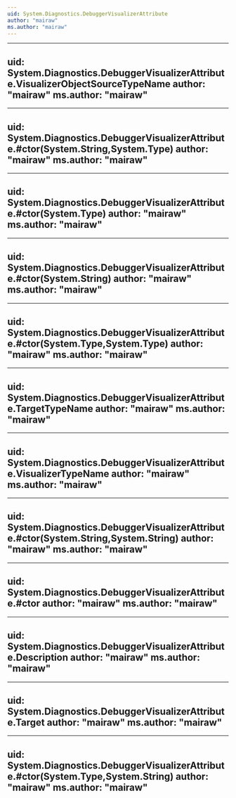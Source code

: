 ```yaml
---
uid: System.Diagnostics.DebuggerVisualizerAttribute
author: "mairaw"
ms.author: "mairaw"
---
```


---
uid: System.Diagnostics.DebuggerVisualizerAttribute.VisualizerObjectSourceTypeName
author: "mairaw"
ms.author: "mairaw"
---

---
uid: System.Diagnostics.DebuggerVisualizerAttribute.#ctor(System.String,System.Type)
author: "mairaw"
ms.author: "mairaw"
---

---
uid: System.Diagnostics.DebuggerVisualizerAttribute.#ctor(System.Type)
author: "mairaw"
ms.author: "mairaw"
---

---
uid: System.Diagnostics.DebuggerVisualizerAttribute.#ctor(System.String)
author: "mairaw"
ms.author: "mairaw"
---

---
uid: System.Diagnostics.DebuggerVisualizerAttribute.#ctor(System.Type,System.Type)
author: "mairaw"
ms.author: "mairaw"
---

---
uid: System.Diagnostics.DebuggerVisualizerAttribute.TargetTypeName
author: "mairaw"
ms.author: "mairaw"
---

---
uid: System.Diagnostics.DebuggerVisualizerAttribute.VisualizerTypeName
author: "mairaw"
ms.author: "mairaw"
---

---
uid: System.Diagnostics.DebuggerVisualizerAttribute.#ctor(System.String,System.String)
author: "mairaw"
ms.author: "mairaw"
---

---
uid: System.Diagnostics.DebuggerVisualizerAttribute.#ctor
author: "mairaw"
ms.author: "mairaw"
---

---
uid: System.Diagnostics.DebuggerVisualizerAttribute.Description
author: "mairaw"
ms.author: "mairaw"
---

---
uid: System.Diagnostics.DebuggerVisualizerAttribute.Target
author: "mairaw"
ms.author: "mairaw"
---

---
uid: System.Diagnostics.DebuggerVisualizerAttribute.#ctor(System.Type,System.String)
author: "mairaw"
ms.author: "mairaw"
---
